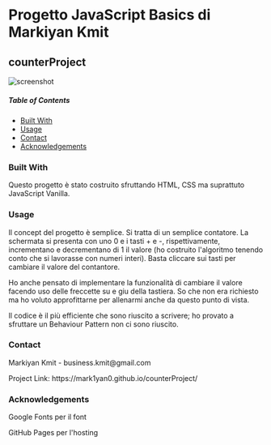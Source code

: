 
<h1>Progetto JavaScript Basics di Markiyan Kmit</h1>
<h2>counterProject</h2>

![screenshot](https://user-images.githubusercontent.com/70650895/116120606-fee02980-a6bf-11eb-9c9e-9a9d69ca91b5.JPG)

<h5>Table of Contents</h5>
<ul>
    <li><a href="#built">Built With</a></li>
    <li><a href="#usage">Usage</a></li>
    <li><a href="#contact">Contact</a></li>
    <li><a href="#acknowledgements">Acknowledgements</a></li>
</ul>


<h3>Built With</h3>
<p>Questo progetto è stato costruito sfruttando HTML, CSS ma suprattuto JavaScript Vanilla.</p>

<h3>Usage</h3>
<p>Il concept del progetto è semplice. Si tratta di un semplice contatore. La schermata si presenta con uno 0 e i tasti + e -, rispettivamente, incrementano e decrementano di 1 il valore (ho costruito l'algoritmo tenendo conto che si lavorasse con numeri interi).
Basta cliccare sui tasti per cambiare il valore del contantore.</p>

<p>Ho anche pensato di implementare la funzionalità di cambiare il valore facendo uso delle freccette su e giu della tastiera. So che non era richiesto ma ho voluto approfittarne per allenarmi anche da questo punto di vista.</p>

<p>Il codice è il più efficiente che sono riuscito a scrivere; ho provato a sfruttare un Behaviour Pattern non ci sono riuscito.</p>

<h3>Contact</h3>
<p>Markiyan Kmit - business.kmit@gmail.com </p>

<p>Project Link: https://mark1yan0.github.io/counterProject/ </p>
 
<h3>Acknowledgements</h3>
<p>Google Fonts per il font</p>
<p>GitHub Pages per l'hosting</p>
